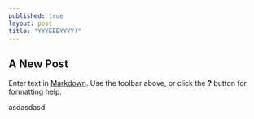 ```yaml
---
published: true
layout: post
title: "YYYEEEYYYY!"
---
```



## A New Post

Enter text in [Markdown](http://daringfireball.net/projects/markdown/). Use the toolbar above, or click the **?** button for formatting help.

asdasdasd
